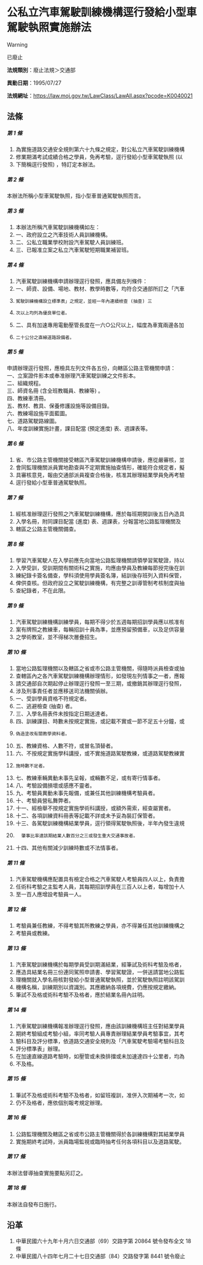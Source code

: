 # 公私立汽車駕駛訓練機構逕行發給小型車駕駛執照實施辦法


> [!WARNING]
> 已廢止


**法規類別**：廢止法規＞交通部

**異動日期**：1995/07/27  

**法規網址**：https://law.moj.gov.tw/LawClass/LawAll.aspx?pcode=K0040021



## 法條
##### 第 1 條
1. 為實施道路交通安全規則第六十九條之規定，對公私立汽車駕駛訓練機構
1. 修業期滿考試成績合格之學員，免再考驗，逕行發給小型車駕駛執照 (以
1. 下簡稱逕行發照) ，特訂定本辦法。　　　　　　　　

##### 第 2 條
本辦法所稱小型車駕駛執照，指小型車普通駕駛執照而言。　　

##### 第 3 條
1. 本辦法所稱汽車駕駛訓練機構如左：　　　　　　
1. 一、政府設立之汽車技術人員訓練機構。　　　
1. 二、公私立職業學校附設汽車駕駛人員訓練班。
1. 三、已報准立案之私立汽車駕駛短期職業補習班。

##### 第 4 條
1. 汽車駕駛訓練機構申請辦理逕行發照，應具備左列條件：　　　
1. 一、師資、設備、場地、教材、教學時數等，均符合交通部所訂之「汽車
1.     駕駛訓練機構設立標準表」之規定，並經一年內連續檢查 (抽查) 三
1.     次以上均列為優良單位者。　　　　　　　　
1. 二、具有加速專用電動壓管長度在一六○公尺以上，幅度為車寬兩邊各加
1.     二十公分之直線道路設備者。　　　　　　　　　　

##### 第 5 條
申請辦理逕行發照，應檢具左列文件各五份，向轄區公路主管機關申請：  
一、立案證件影本或奉准辦理汽車駕駛訓練之文件影本。　　  
二、組織規程。　　　　　　　　　　　　　　　　　　　　  
三、師資名冊 (含全班教職員、教練等) 。　　　　　　　　  
四、教練車清冊。　　　　　　　　　　　　　　　　　　　  
五、教材、教具、保養修護設施等設備目錄。　　　　　　　  
六、教練場設施平面藍圖。　　　　　　　　　　　　　　　  
七、道路駕駛路線圖。　　　　　　　　　　　　　　　　　  
八、年度訓練實施計畫，課目配當 (預定進度) 表、週課表等。

##### 第 6 條
1. 省、市公路主管機關接受轄區汽車駕駛訓練機構申請後，應從嚴審核，並
1. 會同監理機關派員實地勘查與不定期實施抽查情形，確能符合規定者，擬
1. 具審核意見，報由交通部派員複查合格後，核准其辦理結業學員免再考驗
1. 逕行發給小型車普通駕駛執照。　　　　　　　　

##### 第 7 條
1. 經核准辦理逕行發照之汽車駕駛訓練機構，應於每班期開訓後五日內造具
1. 入學名冊，附同課目配當 (進度) 表、週課表，分報當地公路監理機關及
1. 轄區之公路主管機關備查。　　　　　　　　　　　　

##### 第 8 條
1. 學習汽車駕駛人在入學前應先向當地公路監理機關請領學習駕駛證，持以
1. 入學受訓，受訓期間有關術科之實施，均應由學員及教練每節授完後在訓
1. 練紀錄卡簽名備查，學科須使用學員簽名簿，結訓後存班列入資料保管，
1. 俾供查核。但政府設立之駕駛訓練機構，有完整之訓導管制考核制度與抽
1. 查紀錄者，不在此限。

##### 第 9 條
1. 汽車駕駛訓練機構訓練學員，每期不得少於五週每期招訓學員應以核准有
1. 案有牌照之教練車，每輛招訓十員為準，並應預留預備車，以及足供容量
1. 之學術教室，並不得梯次層疊招生。　　　　　　　　

##### 第 10 條
1. 當地公路監理機關以及轄區之省或市公路主管機關，得隨時派員檢查或抽
1. 查轄區內之各汽車駕駛訓練機構辦理情形，如發現左列情事之一者，應報
1. 請交通部自次期起停止辦理逕行發照一至三期，或撤銷其辦理逕行發照，
1. 涉及刑事責任者並應移送司法機關偵辦。　　　　
1. 一、受訓學員資格不符規定者。
1. 二、逃避檢查 (抽查) 者。
1. 三、入學名冊表件未按指定日期送達者。
1. 四、訓練課目、時數未按規定實施，或記載不實或一節不足五十分鐘，或
1.     偽造塗改有關教學資料者。　　　　　　　
1. 五、教練資格、人數不符，或冒名頂替者。
1. 六、不按規定實施學科講授，或不實施道路駕駛教練，或道路駕駛教練實
1.     施時數不足者。
1. 七、教練車輛異動未事先呈報，或輛數不足，或有寄行情事者。
1. 八、考驗設備損壞或感應不靈者。
1. 九、考驗員異動未事先報備，或兼任其他訓練機構考驗員者。
1. 十、考驗員營私舞弊者。
1. 十一、經檢舉不按規定實施學術科講授，或額外需索，經查屬實者。
1. 十二、各項訓練資料冊表等記載不詳或未予妥為裝訂保管者。
1. 十三、各駕駛訓練機構結業學員，逕行領得駕駛執照後，半年內發生違規
1.       肇事比率達該期結業人數百分之三或發生重大交通事故者。
1. 十四、其他有關減少訓練時數或不法情事者。

##### 第 11 條
1. 汽車駕駛機構應配置具有檢定合格之汽車駕駛人考驗員四人以上，負責擔
1. 任術科考驗之主監考人員，其每期招訓學員在三百人以上者，每增加十人
1. 至一百人應增設考驗員一人。　　　　　　　　　　　

##### 第 12 條
1. 考驗員兼任教練，不得考驗其所教練之學員，亦不得兼任其他訓練機構之
1. 考驗員或教練。　　　　　　　　　　　　　　　　　　　

##### 第 13 條
1. 汽車駕駛訓練機構於每期學員受訓期滿結業，經筆試及術科考驗及格者，
1. 應造具結業名冊三份連同駕照申請書、學習駕駛證，一併送請當地公路監
1. 理機關就入學名冊核對發給小型普通駕駛執照，並於駕駛執照註明該駕訓
1. 機構名稱，訓練期別以資識別。其應繳納各項規費，仍應按規定繳納。
1. 筆試不及格或術科考驗不及格者，應於結業名冊內註明。　　　

##### 第 14 條
1. 汽車駕駛訓練機構報准辦理逕行發照，應由該訓練機構班主任對結業學員
1. 期終考驗組成考驗小組，率同考驗人員專責辦理結業學員考驗事宜，其考
1. 驗科目及評分標準，依道路交通安全規則及「汽車駕駛考驗場考驗科目及
1. 評分標準表」辦理。
1. 在加速直線道路考驗時，如壓管或未換排擋或未加速達四十公里者，均為
1. 不及格。　　　　　　　　　　　　　　　　　　　　　　

##### 第 15 條
1. 筆試不及格或術科考驗不及格者，如留班複訓，准併入次期補考一次，如
1. 仍不及格者，應依個別報考規定辦理。　　　　　　　　　

##### 第 16 條
1. 公路監理機關及轄區之省或市公路主管機關得於各訓練機構對其結業學員
1. 實施期終考試時，派員臨場監視或臨時抽考任何各項科目以及道路駕駛。

##### 第 17 條
本辦法督導抽查實施要點另訂之。

##### 第 18 條
本辦法自發布日施行。

## 沿革
1. 中華民國六十九年十月六日交通部（69）交路字第 20864  號令發布全文 18 條
1. 中華民國八十四年七月二十七日交通部（84）交路發字第 8441 號令廢止
